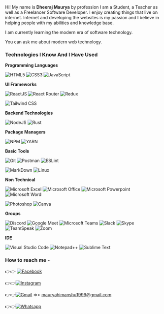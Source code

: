Hi! My name is **Dheeraj Maurya** by profession I am a Student, a Teacher as well as a Freelancer Software Developer. I enjoy creating things that live on internet. Internet and developing the websites is my passion and I believe in helping people with my abilities and knowledge base.

I am currently learning the modern era of software technology.

You can ask me about modern web technology.

### Technologies I Know And I Have Used<br/>

**Programming Languages**<br/>

![HTML5](https://img.shields.io/badge/html5-%23E34F26.svg?style=flat&logo=html5&logoColor=white)
![CSS3](https://img.shields.io/badge/css3-%231572B6.svg?style=flat&logo=css3&logoColor=white)
![JavaScript](https://img.shields.io/badge/javascript-%23323330.svg?style=flat&logo=javascript&logoColor=%23F7DF1E)

<!-- ![TypeScript](https://img.shields.io/badge/typescript-%23007ACC.svg?style=flat&logo=typescript&logoColor=white)
![Go](https://img.shields.io/badge/go-%2300ADD8.svg?style=flat&logo=go&logoColor=white) -->

<!-- **Frontend Technologies** -->

<!-- ![Vue.js](https://img.shields.io/badge/vuejs-%2335495e.svg?style=flat&logo=vuedotjs&logoColor=%234FC08D)
![NuxtJS](https://img.shields.io/badge/Nuxt-black?style=flat&logo=nuxt.js&logoColor=white)
![Green Sock](https://img.shields.io/badge/green%20sock-88CE02?style=flat&logo=greensock&logoColor=white) -->

**UI Frameworks**

![ReactJS](https://img.shields.io/badge/React-20232A?style=for-the-badge&logo=react&logoColor=61DAFB)
![React Router](https://img.shields.io/badge/React_Router-CA4245?style=for-the-badge&logo=react-router&logoColor=white)
![Redux](https://img.shields.io/badge/Redux-593D88?style=for-the-badge&logo=redux&logoColor=white)

<!-- ![Bootstrap](https://img.shields.io/badge/bootstrap-%23563D7C.svg?style=flat&logo=bootstrap&logoColor=white) -->
<!-- ![Material UI](https://img.shields.io/badge/Material%20UI-007FFF?style=for-the-badge&logo=mui&logoColor=white) -->

![Tailwind CSS](https://img.shields.io/badge/Tailwind_CSS-38B2AC?style=for-the-badge&logo=tailwind-css&logoColor=white)

<!-- ![Buefy](https://img.shields.io/badge/Buefy-7957D5?style=flat&logo=buefy&logoColor=48289E)
![Vuetify](https://img.shields.io/badge/Vuetify-1867C0?style=flat&logo=vuetify&logoColor=AEDDFF) -->

**Backend Technologies**

![NodeJS](https://img.shields.io/badge/node.js-6DA55F?style=flat&logo=node.js&logoColor=white)
![Rust](https://img.shields.io/badge/Rust-000000?style=for-the-badge&logo=rust&logoColor=white)

<!-- ![Google Cloud](https://img.shields.io/badge/Google%20Cloud-%234285F4.svg?style=flat&logo=google-cloud&logoColor=white) -->

<!-- ![Express.js](https://img.shields.io/badge/express.js-%23404d59.svg?style=flat&logo=express&logoColor=%2361DAFB)
![MongoDB](https://img.shields.io/badge/MongoDB-%234ea94b.svg?style=flat&logo=mongodb&logoColor=white)
![Strapi](https://img.shields.io/badge/strapi-%232E7EEA.svg?style=flat&logo=strapi&logoColor=white) -->

<!-- **Deployment Technologies**

![Docker](https://img.shields.io/badge/docker-%230db7ed.svg?style=flat&logo=docker&logoColor=white)
![AWS](https://img.shields.io/badge/AWS-%23FF9900.svg?style=flat&logo=amazon-aws&logoColor=white) ![Azure](https://img.shields.io/badge/azure-%230072C6.svg?style=flat&logo=azure-devops&logoColor=white) ![Heroku](https://img.shields.io/badge/heroku-%23430098.svg?style=flat&logo=heroku&logoColor=white)
![Netlify](https://img.shields.io/badge/netlify-%23000000.svg?style=flat&logo=netlify&logoColor=#00C7B7)

![Oracle](https://img.shields.io/badge/Oracle-F80000?style=flat&logo=oracle&logoColor=white)
![Vercel](https://img.shields.io/badge/vercel-%23000000.svg?style=flat&logo=vercel&logoColor=white)
![Google Cloud](https://img.shields.io/badge/Google%20Cloud-%234285F4.svg?style=flat&logo=google-cloud&logoColor=white)
![Linux](https://img.shields.io/badge/linux-%20000000?style=flat&logo=linux&logoColor=white) -->

**Package Managers**

![NPM](https://img.shields.io/badge/NPM-%23000000.svg?style=flat&logo=npm&logoColor=white)
![YARN](https://img.shields.io/badge/Yarn-2C8EBB?style=for-the-badge&logo=yarn&logoColor=white)

<!-- ![Yarn](https://img.shields.io/badge/yarn-%232C8EBB.svg?style=flat&logo=yarn&logoColor=white) -->

**Basic Tools**

![Git](https://img.shields.io/badge/git-88CE02.svg?style=flat&logo=git&logoColor=white)
![Postman](https://img.shields.io/badge/Postman-FF6C37?style=flat&logo=postman&logoColor=white)
![ESLint](https://img.shields.io/badge/ESLint-4B3263?style=flat&logo=eslint&logoColor=white)

<!-- ![Wordpress](https://img.shields.io/badge/Wordpress-21759B?style=for-the-badge&logo=wordpress&logoColor=white) -->

![MarkDown](https://img.shields.io/badge/Markdown-000000?style=for-the-badge&logo=markdown&logoColor=white)
![Linux](https://img.shields.io/badge/linux-%20000000?style=flat&logo=linux&logoColor=white)

**Non Technical**

![Microsoft Excel](https://img.shields.io/badge/Microsoft_Excel-217346?style=for-the-badge&logo=microsoft-excel&logoColor=white)
![Microsoft Office](https://img.shields.io/badge/Microsoft_Office-D83B01?style=for-the-badge&logo=microsoft-office&logoColor=white)
![Microsoft Powerpoint](https://img.shields.io/badge/Microsoft_PowerPoint-B7472A?style=for-the-badge&logo=microsoft-powerpoint&logoColor=white)
![Microsoft Word](https://img.shields.io/badge/Microsoft_Word-2B579A?style=for-the-badge&logo=microsoft-word&logoColor=white)

<!-- ![Prezi](https://img.shields.io/badge/Prezi-3181FF?style=for-the-badge&logo=prezi&logoColor=white) -->

![Photoshop](https://img.shields.io/badge/Adobe%20Photoshop-31A8FF?style=for-the-badge&logo=Adobe%20Photoshop&logoColor=black)
![Canva](https://img.shields.io/badge/Canva-%2300C4CC.svg?&style=for-the-badge&logo=Canva&logoColor=white)

<!-- ![Blogger](https://img.shields.io/badge/Blogger-FF5722?style=for-the-badge&logo=blogger&logoColor=white) -->
<!-- ![GeeksForGeeks](https://img.shields.io/badge/GeeksforGeeks-298D46?style=for-the-badge&logo=geeksforgeeks&logoColor=white)
![FreeCodeCamp](https://img.shields.io/badge/freecodecamp-27273D?style=for-the-badge&logo=freecodecamp&logoColor=white)
![GitIgnore.io](https://img.shields.io/badge/gitignore%20io-204ECF?style=for-the-badge&logo=gitignoredotio&logoColor=white)
![Udemy](https://img.shields.io/badge/Udemy-EC5252?style=for-the-badge&logo=Udemy&logoColor=white) -->

**Groups**

![Discord](https://img.shields.io/badge/Discord-5865F2?style=for-the-badge&logo=discord&logoColor=white)
![Google Meet](https://img.shields.io/badge/Google%20Meet-00897B?style=for-the-badge&logo=google-meet&logoColor=white)
![Microsoft Teams](https://img.shields.io/badge/Microsoft_Teams-6264A7?style=for-the-badge&logo=microsoft-teams&logoColor=white)
![Slack](https://img.shields.io/badge/Slack-4A154B?style=for-the-badge&logo=slack&logoColor=white)
![Skype](https://img.shields.io/badge/Skype-00AFF0?style=for-the-badge&logo=skype&logoColor=white)
![TeamSpeak](https://img.shields.io/badge/TeamSpeak-2580C3?style=for-the-badge&logo=teamspeak&logoColor=white)
![Zoom](https://img.shields.io/badge/Zoom-2D8CFF?style=for-the-badge&logo=zoom&logoColor=white)

**IDE**

![Visual Studio Code](https://img.shields.io/badge/Visual_Studio_Code-0078D4?style=for-the-badge&logo=visual%20studio%20code&logoColor=white)
![Notepad++](https://img.shields.io/badge/Notepad++-90E59A.svg?style=for-the-badge&logo=notepad%2B%2B&logoColor=black)
![Sublime Text](https://img.shields.io/badge/sublime_text-%23575757.svg?&style=for-the-badge&logo=sublime-text&logoColor=important)

### How to reach me -

👉👉 [![Facebook](https://img.shields.io/badge/Facebook-1877F2?style=for-the-badge&logo=facebook&logoColor=white)]()

👉👉[![Instagram](https://img.shields.io/badge/Instagram-E4405F?style=for-the-badge&logo=instagram&logoColor=white)]()

<!-- 👉👉[![LinkedIn](https://img.shields.io/badge/LinkedIn-%230077B5.svg?logo=linkedin&logoColor=white)]() -->

<!-- 👉👉[![Twitter](https://img.shields.io/badge/Twitter-1DA1F2?style=for-the-badge&logo=twitter&logoColor=white)]() -->

👉👉[![Gmail](https://img.shields.io/badge/Gmail-D14836?style=for-the-badge&logo=gmail&logoColor=white)]()
=>> mauryahimanshu1999@gmail.com

👉👉[![Whatsapp](https://img.shields.io/badge/WhatsApp-25D366?style=for-the-badge&logo=whatsapp&logoColor=white)]()
